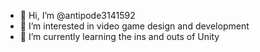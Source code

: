 - 👋 Hi, I’m @antipode3141592
- 👀 I’m interested in video game design and development
- 🌱 I’m currently learning the ins and outs of Unity
